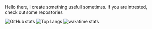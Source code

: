Hello there, I create something usefull sometimes.
If you are intrested, check out some repositories

![GitHub stats](https://github-readme-stats-selfhost.vercel.app/api?username=luiggi33&count_private=true&theme=dark&show_icons=true)
![Top Langs](https://github-readme-stats-selfhost.vercel.app/api/top-langs/?username=luiggi33&layout=compact&theme=dark)
![wakatime stats](https://github-readme-stats-selfhost.vercel.app/api/wakatime?username=luiggi33)
